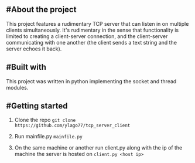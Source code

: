#**About the project**
---------------------------------------------------------------------------------------------------------------------------------------------------------------------------------------

This project features a rudimentary TCP server that can listen in on multiple clients simultaneously. It's rudimentary in the sense that functionality is limited to creating a client-server connection, and the client-server communicating with one another (the client sends a text string and the server echoes it back).


#**Built with**
---------------------------------------------------------------------------------------------------------------------------------------------------------------------------------------

This project was written in python implementing the socket and thread modules. 


#**Getting started**
---------------------------------------------------------------------------------------------------------------------------------------------------------------------------------------

1. Clone the repo
  `git clone https://github.com/ylago77/tcp_server_client`

2. Run mainfile.py
  `mainfile.py`

3. On the same machine or another run client.py along with the ip of the machine the server is hosted on
  `client.py <host ip>`
